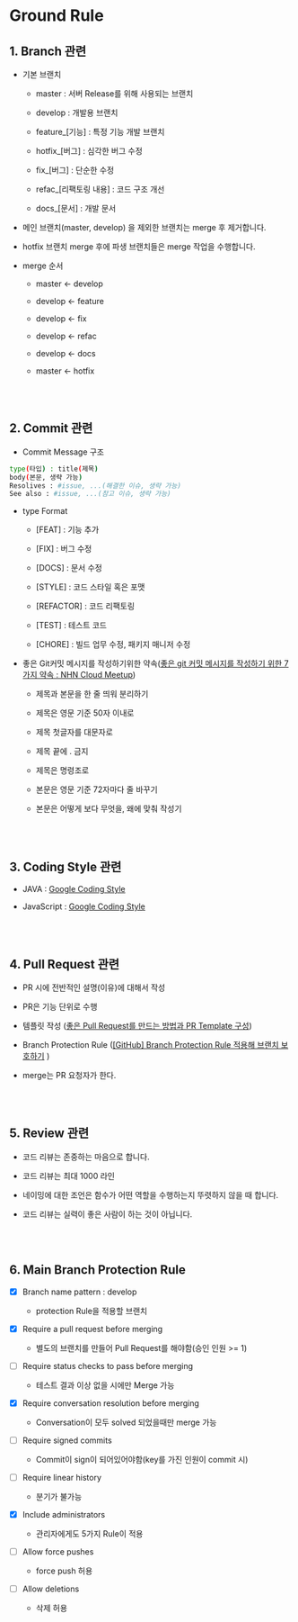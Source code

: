 # Ground Rule
## 1. Branch 관련
- 기본 브랜치

  - master : 서버 Release를 위해 사용되는 브랜치

  - develop : 개발용 브랜치

  - feature_[기능] : 특정 기능 개발 브랜치

  - hotfix_[버그] : 심각한 버그 수정

  - fix_[버그] : 단순한 수정

  - refac_[리팩토링 내용] : 코드 구조 개선

  - docs_[문서] : 개발 문서

- 메인 브랜치(master, develop) 을 제외한 브랜치는 merge 후 제거합니다.

- hotfix 브랜치 merge 후에 파생 브랜치들은 merge 작업을 수행합니다.

- merge 순서

  - master ← develop

  - develop ← feature

  - develop ← fix

  - develop ← refac

  - develop ← docs

  - master ← hotfix

<br><br>

## 2. Commit 관련
- Commit Message 구조
```bash
type(타입) : title(제목)
body(본문, 생략 가능)
Resolives : #issue, ...(해결한 이슈, 생략 가능)
See also : #issue, ...(참고 이슈, 생략 가능)
```

- type Format

  - [FEAT] : 기능 추가

  - [FIX] : 버그 수정

  - [DOCS] : 문서 수정

  - [STYLE] : 코드 스타일 혹은 포맷

  - [REFACTOR] : 코드 리팩토링

  - [TEST] : 테스트 코드

  - [CHORE] : 빌드 업무 수정, 패키지 매니저 수정


- 좋은 Git커밋 메시지를 작성하기위한 약속([좋은 git 커밋 메시지를 작성하기 위한 7가지 약속 : NHN Cloud Meetup](https://meetup.toast.com/posts/106))

  - 제목과 본문을 한 줄 띄워 분리하기

  - 제목은 영문 기준 50자 이내로

  - 제목 첫글자를 대문자로

  - 제목 끝에 . 금지

  - 제목은 명령조로

  - 본문은 영문 기준 72자마다 줄 바꾸기

  - 본문은 어떻게 보다 무엇을, 왜에 맞춰 작성기

<br><br>

## 3. Coding Style 관련
- JAVA : [Google Coding Style](https://google.github.io/styleguide/javaguide.html)

- JavaScript : [Google Coding Style](https://google.github.io/styleguide/jsguide.html)

<br><br>

## 4. Pull Request 관련
- PR 시에 전반적인 설명(이유)에 대해서 작성

- PR은 기능 단위로 수행

- 템플릿 작성 ([좋은 Pull Request를 만드는 방법과 PR Template 구성](https://2jinishappy.tistory.com/337))

- Branch Protection Rule ([[GitHub] Branch Protection Rule 적용해 브랜치 보호하기](https://kotlinworld.com/292) )

- merge는 PR 요청자가 한다.

<br><br>

## 5. Review 관련
- 코드 리뷰는 존중하는 마음으로 합니다.

- 코드 리뷰는 최대 1000 라인

- 네이밍에 대한 조언은 함수가 어떤 역할을 수행하는지 뚜렷하지 않을 때 합니다.

- 코드 리뷰는 실력이 좋은 사람이 하는 것이 아닙니다.

<br><br>

## 6. Main Branch Protection Rule 

- [X] Branch name pattern : develop
  - protection Rule을 적용할 브랜치

- [X] Require a pull request before merging
  - 별도의 브랜치를 만들어 Pull Request를 해야함(승인 인원 >= 1)

- [ ] Require status checks to pass before merging
  - 테스트 결과 이상 없을 시에만 Merge 가능

- [X] Require conversation resolution before merging
  - Conversation이 모두 solved 되었을때만 merge 가능

- [ ] Require signed commits
  - Commit이 sign이 되어있어야함(key를 가진 인원이 commit 시)

- [ ] Require linear history
  - 분기가 불가능

- [X] Include administrators
  - 관리자에게도 5가지 Rule이 적용

- [ ] Allow force pushes
  - force push 허용

- [ ] Allow deletions
  - 삭제 허용
